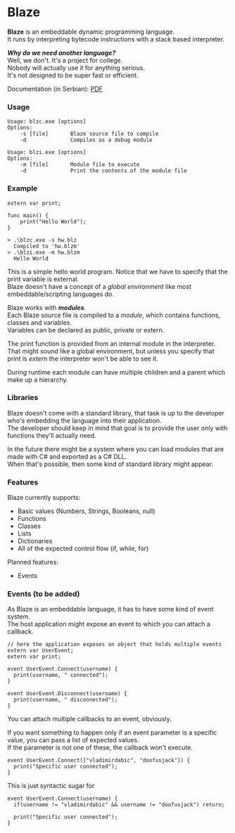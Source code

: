 # Blaze
**Blaze** is an embeddable dynamic programming language.\
It runs by interpreting bytecode instructions with a stack based interpreter.

_**Why do we need another language?**_\
Well, we don't. It's a project for college.\
Nobody will actually use it for anything serious.\
It's not designed to be super fast or efficient.

Documentation (in Serbian): [PDF](https://drive.google.com/file/d/1I4bpM7I9xLVZhMllnoYMQ4An64-sZTPR/view?usp=sharing)

### Usage
```
Usage: blzc.exe [options]
Options:
    -s [file]       Blaze source file to compile
    -d              Compiles as a debug module

Usage: blzi.exe [options]
Options:
    -m [file]       Module file to execute
    -d              Print the contents of the module file
```

### Example
```
extern var print;

func main() {
    print("Hello World");
}
```
```
> .\blzc.exe -s hw.blz
  Compiled to 'hw.blzm'
> .\blzi.exe -m hw.blzm
  Hello World
```
This is a simple hello world program. Notice that we have to specify that the print variable is external.\
Blaze doesn't have a concept of a *global environment* like most embeddable/scripting languages do.

Blaze works with **_modules_**.\
Each Blaze source file is compiled to a *module*, which contains functions, classes and variables.\
Variables can be declared as public, private or extern.

The print function is provided from an internal module in the interpreter.\
That might sound like a global environment, but unless you specify that print is *extern* the interpreter won't be able to see it.

During runtime each module can have multiple children and a parent which make up a hierarchy.

### Libraries
Blaze doesn't come with a standard library, that task is up to the developer who's embedding the language into their application.\
The developer should keep in mind that goal is to provide the user only with functions they'll actually need.

In the future there might be a system where you can load modules that are made with C# and exported as a C# DLL.\
When that's possible, then some kind of standard library might appear.

### Features
Blaze currently supports:
- Basic values (Numbers, Strings, Booleans, null)
- Functions
- Classes
- Lists
- Dictionaries
- All of the expected control flow (if, while, for)

Planned features:
- Events

### Events (to be added)
As Blaze is an embeddable language, it has to have some kind of event system.\
The host application might expose an event to which you can attach a callback.
```
// here the application exposes an object that holds multiple events
extern var UserEvent;
extern var print;

event UserEvent.Connect(username) {
  print(username, " connected");
}

event UserEvent.Disconnect(username) {
  print(username, " disconnected");
}
```
You can attach multiple callbacks to an event, obviously.

If you want something to happen only if an event parameter is a specific value, you can pass a list of expected values.\
If the parameter is not one of these, the callback won't execute.

```
event UserEvent.Connect(["vladimirdabic", "doofusjack"]) {
  print("Specific user connected");
}
```

This is just syntactic sugar for
```
event UserEvent.Connect(username) {
  if(username != "vladimirdabic" && username != "doofusjack") return;

  print("Specific user connected");
}
```
